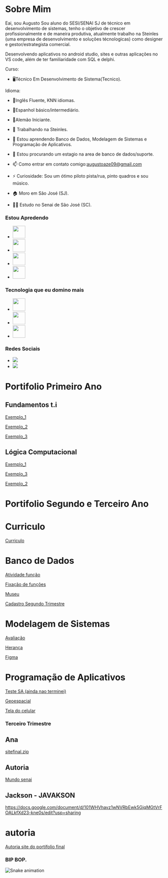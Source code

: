# Sobre Mim

Eai, sou Augusto
Sou aluno do SESI/SENAI SJ de técnico em desenvolvimento de sistemas, tenho o objetivo de crescer profissionalmente e de maneira produtiva, atualmente trabalho na Steinles (uma empresa de desenvolvimento e soluções técnologicas) como designer e gestor/estrategista comercial.

Desenvolvendo aplicativos no android studio, sites e outras aplicações no VS code, além de ter familiaridade com SQL e delphi.

Curso: 
- 🖥️Técnico Em Desenvolvimento de Sistema(Tecnico).

Idioma:

- 📖Inglês Fluente, KNN idiomas.

- 📖Espanhol básico/intermediário.

- 📖Alemão Iniciante.

- 🔭 Trabalhando na Steinles.
- 🌱 Estou aprendendo Banco de Dados, Modelagem de Sistemas e Programação de Aplicativos.
- 🤔 Estou procurando um estagio na area de banco de dados/suporte.
- 📫 Como entrar em contato comigo:augustoaze09@gmail.com
- ⚡ Curiosidade: Sou um ótimo piloto pista/rua, pinto quadros e sou músico.
- 🏠 Moro em São José (SJ).
- 👨‍🎓 Estudo no Senai de São José (SC).

### Estou Apredendo

- <img src="https://cdn.jsdelivr.net/gh/devicons/devicon/icons/git/git-original.svg" width="40" height="40"/>  
- <img src="https://cdn.jsdelivr.net/gh/devicons/devicon/icons/androidstudio/androidstudio-original.svg" width="40" height="40"/>
- <img src="https://cdn.jsdelivr.net/gh/devicons/devicon/icons/linux/linux-original.svg" width="40" height="40"/>
- <img src="https://cdn.jsdelivr.net/gh/devicons/devicon/icons/postgresql/postgresql-original.svg" width="40" height="40"/>

### Tecnologia que eu domino mais
- <img src="https://cdn.jsdelivr.net/gh/devicons/devicon/icons/androidstudio/androidstudio-original.svg" width="40" height="40"/>
- <img src="https://cdn.jsdelivr.net/gh/devicons/devicon/icons/postgresql/postgresql-original.svg" width="40" height="40"/>
- <img src="https://cdn.jsdelivr.net/gh/devicons/devicon/icons/git/git-original.svg" width="40" height="40"/>  

### Redes Sociais 
- <a href="https://instagram.com/azevedo_gusto" target="_blank"><img src="https://img.shields.io/badge/-Instagram-%23E4405F?style=for-the-badge&logo=instagram&logoColor=white" target="_blank"></a>
- <a href = "mailto:augustoaze09@gmail.com"><img src="https://img.shields.io/badge/Gmail-D14836?style=for-the-badge&logo=gmail&logoColor=white" target="_blank"></a>
 

# Portifolio Primeiro Ano
## Fundamentos t.i
[Exemplo_1](https://github.com/August0pedroso/Portfolio-Tecnico/edit/main/ex1)

[Exemplo_2](https://github.com/August0pedroso/Portfolio-Tecnico/blob/main/ex2)

[Exemplo_3](https://github.com/August0pedroso/Portfolio-Tecnico/blob/main/ex3)

## Lógica Computacional
[Exemplo_1](logicacomputacional/exmplos.java)

[Exemplo_3](/portifolio2b)

[Exemplo_2](/portifolio2b.java)

# Portifolio Segundo  e Terceiro Ano 

# Curriculo 
[Curriculo](https://github.com/Patrickcovre/Patrickcovre/blob/main/Curriculo/fotc.png)


# Banco de Dados

[Atividade função](https://github.com/Patrickcovre/Patrickcovre/blob/main/Banco%20de%20Dados/Atividade%20funções.sql)

[Fixação de funções](https://github.com/Patrickcovre/Patrickcovre/blob/main/Banco%20de%20Dados/Atividade%20de%20fixação%20Funções)

[Museu](https://github.com/Patrickcovre/Patrickcovre/blob/main/Banco%20de%20Dados/Museu.sql)

  [Cadastro Segundo Trimestre](https://github.com/Patrickcovre/Patrickcovre/files/10175484/Cadastro.2.zip)


# Modelagem de Sistemas

[Avaliação](https://github.com/Patrickcovre/Patrickcovre/blob/main/Modelagem%20de%20Sistemas/Modelagem%20de%20Sistemas%20(Avaliação))

[Herança](https://docs.google.com/document/d/1Bzom3lwLUS7gpPwTne_Yd_BRKWY-xxWMPwqLnio9Nbc/edit?usp=sharing)

[Figma](https://www.figma.com/file/OPSvyCtBvQAax7GFAglPk6/agiotagem?node-id=103%3A2)

# Programação de Aplicativos
  
[Teste SA (ainda nao terminei)](https://github.com/Patrickcovre/Patrickcovre/blob/main/Teste%20SA%20(ainda%20nao%20terminei)/Codigo)

[Geoespacial](https://github.com/Patrickcovre/Patrickcovre/blob/main/Programção%20de%20aplicativo/Geoespacial)

[Tela do celular](https://docs.google.com/document/d/13KP7L24ZLL4GnggWlBgeC5yR8HOVxHEmUmh0TzXy_7g/edit?usp=sharing)

### Terceiro Trimestre

## Ana
[sitefinal.zip](https://github.com/Patrickcovre/Patrickcovre/files/10175298/sitefinal.zip)
  ## Autoria
  [Mundo senai](https://docs.google.com/document/d/1w5b8odfC-xMFZ9GxgGF1cpyHjsT5rEkDUnaWEfRdg-o/edit?usp=sharing)

## Jackson - JAVAKSON
https://docs.google.com/document/d/101WHVhavz1wNVRbEwk5GjqMGtVrFOALkfXd23-kne0s/edit?usp=sharing
  # autoria
  [Autoria site do portifolio final](https://github.com/Patrickcovre/Patrickcovre/blob/main/Autoria)
  
### BIP BOP. 
![Snake animation](https://github.com/Patrickcovre/Patrickcovre/blob/output/github-contribution-grid-snake.svg)

